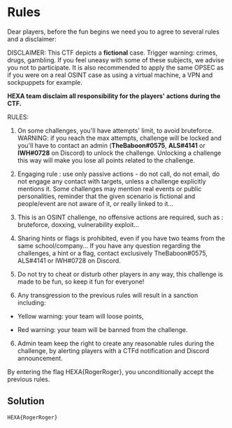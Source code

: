 # Rules

Dear players, before the fun begins we need you to agree to several rules and a disclaimer:

DISCLAIMER:
This CTF depicts a **fictional** case.
Trigger warning: crimes, drugs, gambling.
If you feel uneasy with some of these subjects, we advise you not to 
participate.
It is also recommended to apply the same OPSEC as if you were on a real 
OSINT case as using a virtual machine, a VPN and sockpuppets for 
example.

**HEXA team disclaim all responsibility for the players' actions during the CTF.**

RULES:

1. On some challenges, you'll have attempts' limit, to avoid 
   bruteforce. WARNING: if you reach the max attempts, challenge will be 
   locked and you'll have to contact an admin (**TheBaboon#0575**, **ALS#4141** or **IWH#0728** on Discord) to unlock the challenge. Unlocking a challenge this way will make you lose all points related to the challenge.

2. Engaging rule : use only passive actions - do not call, do not 
   email, do not engage any contact with targets, unless a challenge 
   explicitly mentions it. Some challenges may mention real events or 
   public personalities, reminder that the given scenario is fictional and 
   people/event are not aware of it, or really linked to it...

3. This is an OSINT challenge, no offensive actions are required, such as : bruteforce, doxxing, vulnerability exploit...

4. Sharing hints or flags is prohibited, even if you have two teams 
   from the same school/company... If you have any question regarding the 
   challenges, a hint or a flag, contact exclusively TheBaboon#0575, 
   ALS#4141 or IWH#0728 on Discord.

5. Do not try to cheat or disturb other players in any way, this challenge is made to be fun, so keep it fun for everyone!

6. Any transgression to the previous rules will result in a sanction including:
- Yellow warning: your team will loose points,

- Red warning: your team will be banned from the challenge.
6. Admin team keep the right to create any reasonable rules during the 
   challenge, by alerting players with a CTFd notification and Discord 
   announcement.

By entering the flag HEXA{RogerRoger}, you unconditionally accept the previous rules.

## Solution

```
HEXA{RogerRoger}
```


